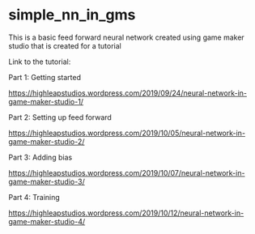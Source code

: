 # simple_nn_in_gms
This is a basic feed forward neural network created using game maker studio that is created for a tutorial

Link to the tutorial:

Part 1:
   Getting started
   
https://highleapstudios.wordpress.com/2019/09/24/neural-network-in-game-maker-studio-1/

Part 2:
  Setting up feed forward
  
https://highleapstudios.wordpress.com/2019/10/05/neural-network-in-game-maker-studio-2/

Part 3:
  Adding bias
  
https://highleapstudios.wordpress.com/2019/10/07/neural-network-in-game-maker-studio-3/

Part 4:
  Training
  
https://highleapstudios.wordpress.com/2019/10/12/neural-network-in-game-maker-studio-4/

